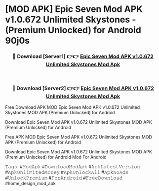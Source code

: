 # [MOD APK] Epic Seven Mod APK v1.0.672 Unlimited Skystones - (Premium Unlocked) for Android 90j0s



<div align="center">
<h3>🔴 Download [Server1] 👉👉 <a href="https://momento.my/?title=Epic_Seven_Mod_APK_v1.0.672_Unlimited_Skystones">Epic Seven Mod APK v1.0.672 Unlimited Skystones Mod Apk</a></h3><br>

<h3>🔴 Download [Server2] 👉👉 <a href="https://momento.my/?title=Epic_Seven_Mod_APK_v1.0.672_Unlimited_Skystones">Epic Seven Mod APK v1.0.672 Unlimited Skystones Mod Apk</a></h3>
</div>



Free Download APK MOD Epic Seven Mod APK v1.0.672 Unlimited Skystones MOD APK (Premium Unlocked) for Android

Download Epic Seven Mod APK v1.0.672 Unlimited Skystones MOD APK (Premium Unlocked) for Android

Free APK MOD Epic Seven Mod APK v1.0.672 Unlimited Skystones MOD APK (Premium Unlocked) for Android

Download Epic Seven Mod APK v1.0.672 Unlimited Skystones MOD APK (Premium Unlocked) for Android Mod For Android

𝚃𝚊𝚐𝚜: #𝙼𝚘𝚍𝙰𝚙𝚔 #𝙳𝚘𝚠𝚗𝚕𝚘𝚊𝚍𝙼𝚘𝚍𝙰𝚙𝚔 #𝙰𝚙𝚔𝙻𝚊𝚝𝚎𝚜𝚝𝚅𝚎𝚛𝚜𝚒𝚘𝚗 #𝙰𝚙𝚔𝚄𝚗𝚕𝚒𝚖𝚒𝚝𝚎𝚍𝙼𝚘𝚗𝚎𝚢 #𝙰𝚙𝚔𝚄𝚗𝚕𝚘𝚌𝚔𝙰𝚕𝚕 #𝙰𝚙𝚔𝙽𝚘𝙰𝚍𝚜 #𝚄𝚗𝚕𝚘𝚌𝚔𝙿𝚛𝚎𝚖𝚒𝚞𝚖 #𝙵𝚘𝚛𝙰𝚗𝚍𝚛𝚘𝚒𝚍 #𝙵𝚛𝚎𝚎𝙳𝚘𝚠𝚗𝚕𝚘𝚊𝚍 #home_design_mod_apk
